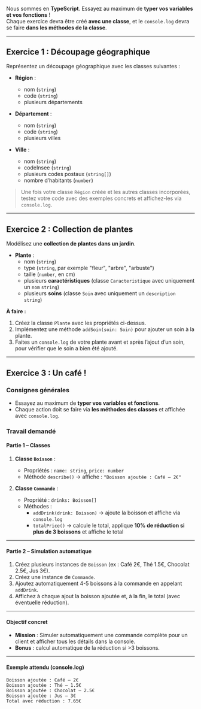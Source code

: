 ######  
Nous sommes en **TypeScript**. Essayez au maximum de **typer vos variables et vos fonctions** !  
Chaque exercice devra être créé **avec une classe**, et le `console.log` devra se faire **dans les méthodes de la classe**.  

---

## Exercice 1 : Découpage géographique

Représentez un découpage géographique avec les classes suivantes :

- **Région** :
    - nom (`string`)
    - code (`string`)
    - plusieurs départements

- **Département** :
    - nom (`string`)
    - code (`string`)
    - plusieurs villes

- **Ville** :
    - nom (`string`)
    - codeInsee (`string`)
    - plusieurs codes postaux (`string[]`)
    - nombre d’habitants (`number`)

> Une fois votre classe `Région` créée et les autres classes incorporées, testez votre code avec des exemples concrets et affichez-les via `console.log`.


---

## Exercice 2 : Collection de plantes

Modélisez une **collection de plantes dans un jardin**.

- **Plante** :
    - nom (`string`)
    - type (`string`, par exemple "fleur", "arbre", "arbuste")
    - taille (`number`, en cm)
    - plusieurs **caractéristiques** (classe `Caracteristique` avec uniquement un `nom` `string`)
    - plusieurs **soins** (classe `Soin` avec uniquement un `description` `string`)

**À faire :**
1. Créez la classe `Plante` avec les propriétés ci-dessus.
2. Implémentez une méthode `addSoin(soin: Soin)` pour ajouter un soin à la plante.
3. Faites un `console.log` de votre plante avant et après l’ajout d’un soin, pour vérifier que le soin a bien été ajouté.

---

## Exercice 3 : Un café !
### Consignes générales
- Essayez au maximum de **typer vos variables et fonctions**.
- Chaque action doit se faire via **les méthodes des classes** et affichée avec `console.log`.


### Travail demandé

#### Partie 1 – Classes

1. **Classe `Boisson`** :  
   - Propriétés : `name: string`, `price: number`  
   - Méthode `describe()` → affiche : `"Boisson ajoutée : Café – 2€"`  

2. **Classe `Commande`** :  
   - Propriété : `drinks: Boisson[]`  
   - Méthodes :  
     - `addDrink(drink: Boisson)` → ajoute la boisson et affiche via `console.log`  
     - `totalPrice()` → calcule le total, applique **10% de réduction si plus de 3 boissons** et affiche le total  

---

#### Partie 2 – Simulation automatique

1. Créez plusieurs instances de `Boisson` (ex : Café 2€, Thé 1.5€, Chocolat 2.5€, Jus 3€).  
2. Créez une instance de `Commande`.  
3. Ajoutez automatiquement 4-5 boissons à la commande en appelant `addDrink`.  
4. Affichez à chaque ajout la boisson ajoutée et, à la fin, le total (avec éventuelle réduction).  

---

#### Objectif concret

- **Mission** : Simuler automatiquement une commande complète pour un client et afficher tous les détails dans la console.  
- **Bonus** : calcul automatique de la réduction si >3 boissons.  

---

#### Exemple attendu (console.log)

```
Boisson ajoutée : Café – 2€
Boisson ajoutée : Thé – 1.5€
Boisson ajoutée : Chocolat – 2.5€
Boisson ajoutée : Jus – 3€
Total avec réduction : 7.65€
```